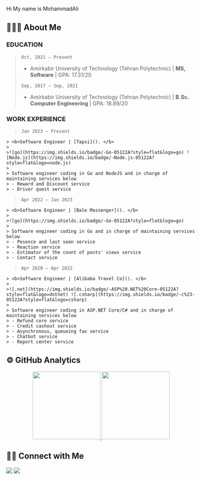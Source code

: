 Hi My name is MohammadAli


## 👨🏻‍💻 About Me

### <b>EDUCATION</b> 	 
>
>`Oct, 2021 – Present` 	 
>
> - Amirkabir University of Technology (Tehran Polytechnic) | <b>MS, Software</b> | GPA: 17.31/20
>
>`Sep, 2017 – Sep, 2021`  	 
>
>- Amirkabir University of Technology (Tehran Polytechnic) | <b>B.Sc. Computer Engineering </b>| GPA: 18.89/20 
> 

### <b>WORK EXPERIENCE</b> 	 
> `Jan 2023 – Present`
>
    > <b>Software Engineer | [Tapsi](). </b>
    > 
    >![go](https://img.shields.io/badge/-Go-05122A?style=flat&logo=go) ![Node.js](https://img.shields.io/badge/-Node.js-05122A?style=flat&logo=node.js)
    >
    > Software engineer coding in Go and NodeJS and in charge of maintaining services below
    > - Reward and Discount service
    > - Driver quest service 
    
> `Apr 2022 – Jan 2023`
>
    > <b>Software Engineer | [Bale Massenger](). </b>
    > 
    >![go](https://img.shields.io/badge/-Go-05122A?style=flat&logo=go) 
    >
    > Software engineer coding in Go and in charge of maintaining services below
    > - Pesence and last seen service
    > - Reaction service
    > - Estimator of the count of posts' views service
    > - Contact service 

> `Apr 2020 – Apr 2022 `
>
    > <b>Software Engineer | [Alibaba Travel Co](). </b>
    > 
    >![.net](https://img.shields.io/badge/-ASP%20.NET%20Core-05122A?style=flat&logo=dotnet) ![.csharp](https://img.shields.io/badge/-c%23-05122A?style=flat&logo=csharp) 
    >
    > Software engineer coding in ASP.NET Core/C# and in charge of maintaining services below
    > - Refund core service
    > - Credit cashout service
    > - Asynchronous, queueing fax service
    > - Chatbot service
    > - Report center service


## ⚙️ GitHub Analytics

<p align="center">
<a href="https://github.com/keshavarz13">
  <img height="180em" src="https://github-readme-stats-eight-theta.vercel.app/api?username=keshavarz13&show_icons=true&theme=algolia&include_all_commits=true&count_private=true"/>
  <img height="180em" src="https://github-readme-stats-eight-theta.vercel.app/api/top-langs/?username=keshavarz13&layout=compact&langs_count=8&theme=algolia"/>
</a>
</p>


## 🤝🏻 Connect with Me
<p align="left">
<a href="https://www.linkedin.com/in/keshavarz13/"><img src="https://img.shields.io/badge/-MohammadAli%20Keshavarz-0077B5?style=flat&logo=Linkedin&logoColor=white"/></a>
<a href="keshavarz.ma13@gmail.com"><img src="https://img.shields.io/badge/-keshavarz.ma13@gmail.com-D14836?style=flat&logo=Gmail&logoColor=white"/></a>

</p>

